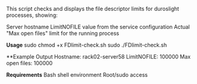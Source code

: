 This script checks and displays the file descriptor limits for duroslight processes, showing:

Server hostname
LimitNOFILE value from the service configuration
Actual "Max open files" limit for the running process

**Usage**
sudo chmod +x FDlimit-check.sh
sudo ./FDlimit-check.sh

**Example Output
Hostname: rack02-server58
LimitNOFILE: 100000
Max open files: 100000

**Requirements**
Bash shell environment
Root/sudo access
